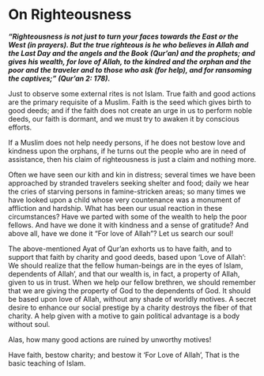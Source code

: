 On Righteousness
================

***“Righteousness is not just to turn your faces towards the East or the
West (in prayers). But the true righteous is he who believes in Allah
and the Last Day and the angels and the Book*** ***(Qur’an) and the
prophets; and gives his wealth, for love of Allah, to the kindred and
the orphan and the poor and the traveler and to those who ask (for
help), and for ransoming the captives;” (Qur’an 2: 178).***

Just to observe some external rites is not Islam. True faith and good
actions are the primary requisite of a Muslim. Faith is the seed which
gives birth to good deeds; and if the faith does not create an urge in
us to perform noble deeds, our faith is dormant, and we must try to
awaken it by conscious efforts.

If a Muslim does not help needy persons, if he does not bestow love and
kindness upon the orphans, if he turns out the people who are in need of
assistance, then his claim of righteousness is just a claim and nothing
more.

Often we have seen our kith and kin in distress; several times we have
been approached by stranded travelers seeking shelter and food; daily we
hear the cries of starving persons in famine-stricken areas; so many
times we have looked upon a child whose very countenance was a monument
of affliction and hardship. What has been our usual reaction in these
circumstances? Have we parted with some of the wealth to help the poor
fellows. And have we done it with kindness and a sense of gratitude? And
above all, have we done it “For love of Allah”? Let us search our soul!

The above-mentioned Ayat of Qur’an exhorts us to have faith, and to
support that faith by charity and good deeds, based upon ‘Love of
Allah’: We should realize that the fellow human-beings are in the eyes
of Islam, dependents of Allah’, and that our wealth is, in fact, a
property of Allah, given to us in trust. When we help our fellow
brethren, we should remember that we are giving the property of God to
the dependents of God. It should be based upon love of Allah, without
any shade of worldly motives. A secret desire to enhance our social
prestige by a charity destroys the fiber of that charity. A help given
with a motive to gain political advantage is a body without soul.

Alas, how many good actions are ruined by unworthy motives!

Have faith, bestow charity; and bestow it ‘For Love of Allah’, That is
the basic teaching of Islam.


